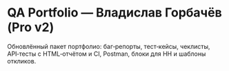 # QA Portfolio — Владислав Горбачёв (Pro v2)
Обновлённый пакет портфолио: баг‑репорты, тест‑кейсы, чеклисты, API‑тесты с HTML‑отчётом и CI, Postman, блоки для HH и шаблоны откликов.
